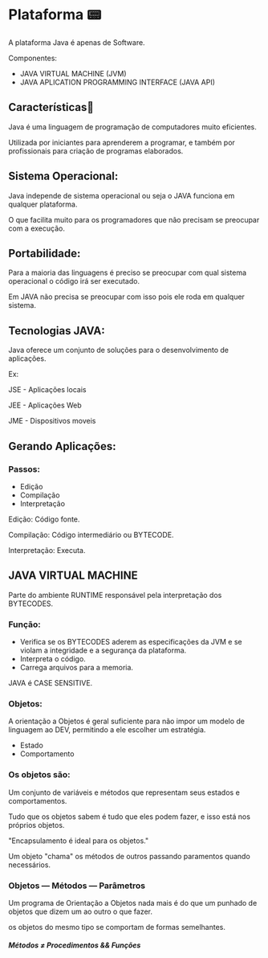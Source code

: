 # Plataforma :pager:

A plataforma Java é apenas de Software.

Componentes:

- JAVA VIRTUAL MACHINE (JVM)
- JAVA APLICATION PROGRAMMING INTERFACE (JAVA API)

## Características:large_blue_circle:

Java é uma linguagem de programação de computadores muito eficientes.

Utilizada por iniciantes para aprenderem a programar, e também por profissionais para criação de programas elaborados.

## Sistema Operacional:

Java independe de sistema operacional ou seja o JAVA funciona em qualquer plataforma.

O que facilita muito para os programadores que não precisam se preocupar com a execução.

## Portabilidade:

Para a maioria das linguagens é preciso se preocupar com qual sistema operacional o código irá ser executado.

Em JAVA não precisa se preocupar com isso pois ele roda em qualquer sistema.

## Tecnologias JAVA:

Java oferece um conjunto de soluções para o desenvolvimento de aplicações.

Ex:

JSE  -  Aplicações locais

JEE  -  Aplicações Web

JME  -  Dispositivos moveis

## Gerando Aplicações:

### Passos:

- Edição
- Compilação
- Interpretação

Edição: Código fonte.

Compilação: Código intermediário ou BYTECODE.

Interpretação: Executa.

## JAVA VIRTUAL MACHINE

Parte do ambiente RUNTIME responsável pela interpretação dos BYTECODES.

### Função:

- Verifica se os BYTECODES aderem as especificações da JVM e se violam a integridade e a segurança da plataforma.
- Interpreta o código.
- Carrega arquivos para a memoria.

JAVA é CASE SENSITIVE.

### Objetos:

A orientação a Objetos é geral suficiente para não impor um modelo de linguagem ao DEV, permitindo a ele escolher um estratégia.

- Estado
- Comportamento

### Os objetos são:

Um conjunto de variáveis e métodos que representam seus estados e comportamentos.

Tudo que os objetos sabem é tudo que eles podem fazer, e isso está nos próprios objetos.

"Encapsulamento é ideal para os objetos."

Um objeto "chama" os métodos de outros passando paramentos quando necessários.

### Objetos  —  Métodos  —  Parâmetros

Um programa de Orientação a Objetos nada mais é do que um punhado de objetos que dizem um ao outro o que fazer.

os objetos do mesmo tipo se comportam de formas semelhantes.

##### Métodos ≠ Procedimentos && Funções

### 